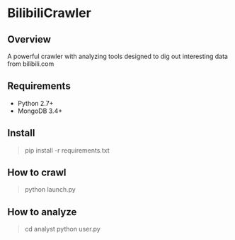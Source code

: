 # BilibiliCrawler

## Overview
A powerful crawler with analyzing tools designed to dig out interesting data from bilibili.com

## Requirements
- Python 2.7+
- MongoDB 3.4+

## Install
> pip install -r requirements.txt

## How to crawl
> python launch.py

## How to analyze
> cd analyst
> python user.py
